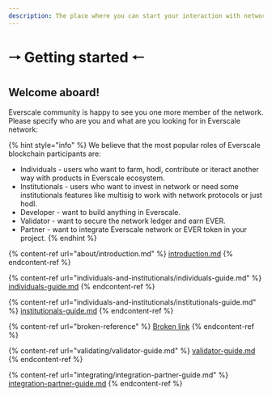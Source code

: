 ```yaml
---
description: The place where you can start your interaction with network the way you want!
---
```


# 🠒 Getting started 🠐

## Welcome aboard!

Everscale community is happy to see you one more member of the network.\
Please specify who are you and what are you looking for in Everscale network:

{% hint style="info" %}
We believe that the most popular roles of Everscale blockchain participants are:

* Individuals - users who want to farm, hodl, contribute  or iteract another way with products in Everscale ecosystem.&#x20;
* Institutionals - users who want to invest in network or need some institutionals features like multisig to work with network protocols or just hodl.
* Developer - want to build anything in Everscale.
* Validator - want to secure the network ledger and earn EVER.
* Partner - want to integrate Everscale network or EVER token in your project.
{% endhint %}

{% content-ref url="about/introduction.md" %}
[introduction.md](about/introduction.md)
{% endcontent-ref %}

{% content-ref url="individuals-and-institutionals/individuals-guide.md" %}
[individuals-guide.md](individuals-and-institutionals/individuals-guide.md)
{% endcontent-ref %}

{% content-ref url="individuals-and-institutionals/institutionals-guide.md" %}
[institutionals-guide.md](individuals-and-institutionals/institutionals-guide.md)
{% endcontent-ref %}

{% content-ref url="broken-reference" %}
[Broken link](broken-reference)
{% endcontent-ref %}

{% content-ref url="validating/validator-guide.md" %}
[validator-guide.md](validating/validator-guide.md)
{% endcontent-ref %}

{% content-ref url="integrating/integration-partner-guide.md" %}
[integration-partner-guide.md](integrating/integration-partner-guide.md)
{% endcontent-ref %}









